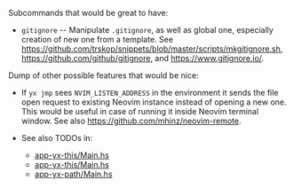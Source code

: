 Subcommands that would be great to have:

- `gitignore` -- Manipulate `.gitignore`, as well as global one, especially
  creation of new one from a template.  See
  <https://github.com/trskop/snippets/blob/master/scripts/mkgitignore.sh>,
  <https://github.com/github/gitignore>, and <https://www.gitignore.io/>.

Dump of other possible features that would be nice:

- If `yx jmp` sees `NVIM_LISTEN_ADDRESS` in the environment it sends the file
  open request to existing Neovim instance instead of opening a new one.  This
  would be useful in case of running it inside Neovim terminal window.  See
  also <https://github.com/mhinz/neovim-remote>.

- See also TODOs in:

  - [app-yx-this/Main.hs](./app-yx-env/Main.hs)
  - [app-yx-this/Main.hs](./app-yx-this/Main.hs)
  - [app-yx-path/Main.hs](./app-yx-path/Main.hs)
